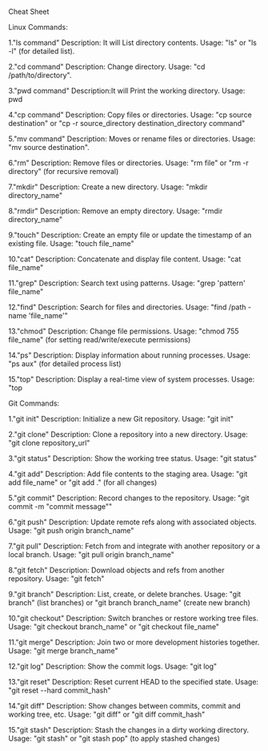 Cheat Sheet

Linux Commands: 
 
1."ls command"
 Description: It will List directory contents.
 Usage: "ls" or "ls -l" (for detailed list).

2."cd command"
  Description: Change directory.
  Usage: "cd /path/to/directory".

3."pwd command"
  Description:It will Print the working directory.
  Usage: pwd

4."cp command"
  Description: Copy files or directories.
  Usage: "cp source destination" or "cp -r source_directory destination_directory command"

5."mv command"
  Description: Moves or rename files or directories.
  Usage: "mv source destination".

6."rm"
  Description: Remove files or directories.
  Usage: "rm file" or "rm -r directory" (for recursive removal)

7."mkdir"
  Description: Create a new directory.
  Usage: "mkdir directory_name"

8."rmdir"
  Description: Remove an empty directory.
  Usage: "rmdir directory_name"

9."touch"
  Description: Create an empty file or update the timestamp of an existing file.
  Usage: "touch file_name"

10."cat"
   Description: Concatenate and display file content.
   Usage: "cat file_name"

11."grep"
   Description: Search text using patterns.
   Usage: "grep 'pattern' file_name"

12."find"
   Description: Search for files and directories.
   Usage: "find /path -name 'file_name'"

13."chmod"
   Description: Change file permissions.
   Usage: "chmod 755 file_name" (for setting read/write/execute permissions)

14."ps"
   Description: Display information about running processes.
   Usage: "ps aux" (for detailed process list)

15."top"
   Description: Display a real-time view of system processes.
   Usage: "top




Git Commands:

1."git init"
   Description: Initialize a new Git repository.
   Usage: "git init"

2."git clone"
   Description: Clone a repository into a new directory.
   Usage: "git clone repository_url"

3."git status"
   Description: Show the working tree status.
   Usage: "git status"

4."git add"
   Description: Add file contents to the staging area.
   Usage: "git add file_name" or "git add ." (for all changes)

5."git commit"
   Description: Record changes to the repository.
   Usage: "git commit -m "commit message""

6."git push"
   Description: Update remote refs along with associated objects.
   Usage: "git push origin branch_name"

7."git pull"
   Description: Fetch from and integrate with another repository or a local branch.
   Usage: "git pull origin branch_name"

8."git fetch"
   Description: Download objects and refs from another repository.
   Usage: "git fetch"

9."git branch"
   Description: List, create, or delete branches.
   Usage: "git branch" (list branches) or "git branch branch_name" (create new branch)

10."git checkout"
    Description: Switch branches or restore working tree files.
    Usage: "git checkout branch_name" or "git checkout file_name"

11."git merge"
    Description: Join two or more development histories together.
    Usage: "git merge branch_name"

12."git log"
    Description: Show the commit logs.
    Usage: "git log"

13."git reset"
    Description: Reset current HEAD to the specified state.
    Usage: "git reset --hard commit_hash"

14."git diff"
    Description: Show changes between commits, commit and working tree, etc.
    Usage: "git diff" or "git diff commit_hash"

15."git stash"
   Description: Stash the changes in a dirty working directory.
   Usage: "git stash" or "git stash pop" (to apply stashed changes)

